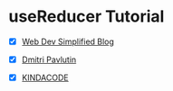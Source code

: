 # useReducer Tutorial

- [x] [Web Dev Simplified Blog](https://blog.webdevsimplified.com/2020-06/use-reducer/)

- [x] [Dmitri Pavlutin](https://dmitripavlutin.com/react-usereducer/)
- [x] [KINDACODE](https://www.kindacode.com/article/react-usereducer-hook-tutorial-and-examples/)
